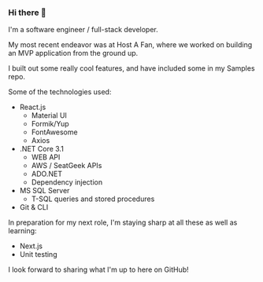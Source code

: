### Hi there 👋

I'm a software engineer / full-stack developer.

My most recent endeavor was at Host A Fan, where we worked on building an MVP application from the ground up.

I built out some really cool features, and have included some in my Samples repo.

Some of the technologies used: 
 - React.js
    - Material UI
    - Formik/Yup
    - FontAwesome
    - Axios
 - .NET Core 3.1
    - WEB API
    - AWS / SeatGeek APIs
    - ADO.NET
    - Dependency injection
 - MS SQL Server
    - T-SQL queries and stored procedures
 - Git & CLI

In preparation for my next role, I'm staying sharp at all these as well as learning:
  - Next.js
  - Unit testing

I look forward to sharing what I'm up to here on GitHub!

<!--
**johnnyrwest/johnnyrwest** is a ✨ _special_ ✨ repository because its `README.md` (this file) appears on your GitHub profile.

Here are some ideas to get you started:

- 🔭 I’m currently working on ...
- 🌱 I’m currently learning ...
- 👯 I’m looking to collaborate on ...
- 🤔 I’m looking for help with ...
- 💬 Ask me about ...
- 📫 How to reach me: ...
- 😄 Pronouns: ...
- ⚡ Fun fact: ...
-->
